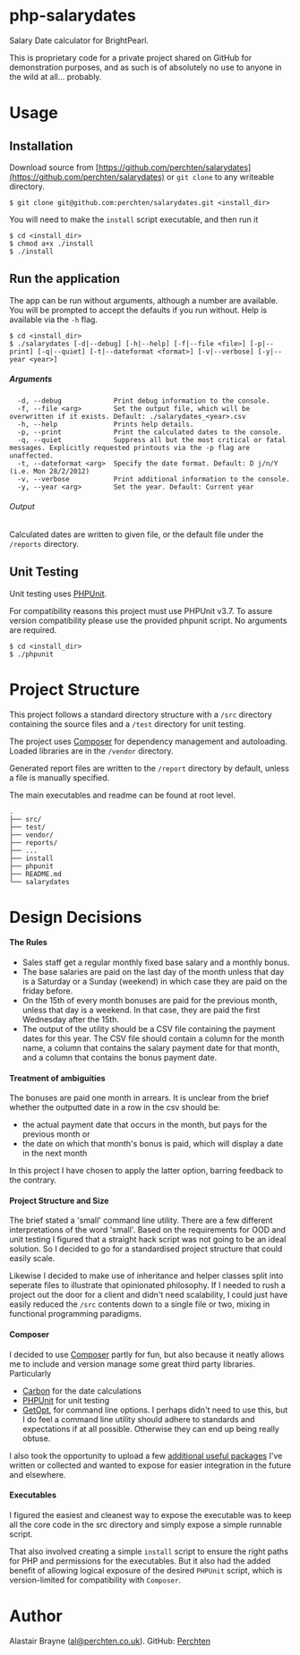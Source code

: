 php-salarydates
===============

Salary Date calculator for BrightPearl.

This is proprietary code for a private project shared on GitHub for demonstration purposes, and as such is of absolutely no use to anyone in the wild at all... probably.

# Usage

## Installation

Download source from [https://github.com/perchten/salarydates](https://github.com/perchten/salarydates) or `git clone` to any writeable directory.

	$ git clone git@github.com:perchten/salarydates.git <install_dir>

You will need to make the `install` script executable, and then run it

    $ cd <install_dir>
    $ chmod a+x ./install
    $ ./install
    

## Run the application

The app can be run without arguments, although a number are available. You will be prompted to accept the defaults if you run without. Help is available via the `-h` flag.

    $ cd <install_dir>
    $ ./salarydates [-d|--debug] [-h|--help] [-f|--file <file>] [-p|--print] [-q|--quiet] [-t|--dateformat <format>] [-v|--verbose] [-y|--year <year>]

##### Arguments

	  -d, --debug             Print debug information to the console.
	  -f, --file <arg>        Set the output file, which will be overwritten if it exists. Default: ./salarydates_<year>.csv
	  -h, --help              Prints help details.
	  -p, --print             Print the calculated dates to the console.
	  -q, --quiet             Suppress all but the most critical or fatal messages. Explicitly requested printouts via the -p flag are unaffected.
	  -t, --dateformat <arg>  Specify the date format. Default: D j/n/Y (i.e. Mon 28/2/2012)
	  -v, --verbose           Print additional information to the console.
	  -y, --year <arg>        Set the year. Default: Current year

###### Output

Calculated dates are written to given file, or the default file under the `/reports` directory.

## Unit Testing

Unit testing uses [PHPUnit](http://phpunit.de/).

For compatibility reasons this project must use PHPUnit v3.7. To assure version compatibility please use the provided phpunit script. No arguments are required.

	$ cd <install_dir>
	$ ./phpunit
	
# Project Structure

This project follows a standard directory structure with a `/src` directory containing the source files and a `/test` directory for unit testing.

The project uses [Composer](https://getcomposer.org/) for dependency management and autoloading. Loaded libraries are in the `/vendor` directory.

Generated report files are written to the `/report` directory by default, unless a file is manually specified.

The main executables and readme can be found at root level.

	.
	├── src/
	├── test/
	├── vendor/
	├── reports/
	├── ...
	├── install
	├── phpunit
	├── README.md
	└── salarydates
	
# Design Decisions

#### The Rules

* Sales staff get a regular monthly fixed base salary and a monthly bonus.
* The base salaries are paid on the last day of the month unless that day is a Saturday or a Sunday (weekend) in which case they are paid on the friday before.
* On the 15th of every month bonuses are paid for the previous month, unless that day is a weekend. In that case, they are paid the first Wednesday after the 15th.
* The output of the utility should be a CSV file containing the payment dates for this year. The CSV file should contain a column for the month name, a column that contains the salary payment date for that month, and a column that contains the bonus payment date.


#### Treatment of ambiguities

The bonuses are paid one month in arrears. It is unclear from the brief whether the outputted date in a row in the csv should be:

* the actual payment date that occurs in the month, but pays for the previous month or
* the date on which that month's bonus is paid, which will display a date in the next month 

In this project I have chosen to apply the latter option, barring feedback to the contrary.
 

#### Project Structure and Size

The brief stated a 'small' command line utility. There are a few different interpretations of the word 'small'. Based on the requirements for OOD and unit testing I figured that a straight hack script was not going to be an ideal solution. So I decided to go for a standardised project structure that could easily scale. 

Likewise I decided to make use of inheritance and helper classes split into seperate files to illustrate that opinionated philosophy. If I needed to rush a project out the door for a client and didn't need scalability, I could just have easily reduced the `/src` contents down to a single file or two, mixing in functional programming paradigms.

#### Composer

I decided to use [Composer](https://getcomposer.org/) partly for fun, but also because it neatly allows me to include and version manage some great third party libraries. Particularly 

* [Carbon](https://packagist.org/packages/nesbot/carbon) for the date calculations 
* [PHPUnit](https://packagist.org/packages/phpunit/phpunit) for unit testing
* [GetOpt](https://packagist.org/packages/ulrichsg/getopt-php), for command line options. I perhaps didn't need to use this, but I do feel a command line utility should adhere to standards and expectations if at all possible. Otherwise they can end up being really obtuse.

I also took the opportunity to upload a few [additional useful packages](https://packagist.org/packages/perchten/) I've written or collected and wanted to expose for easier integration in the future and elsewhere.

#### Executables

I figured the easiest and cleanest way to expose the executable was to keep all the core code in the src directory and simply expose a simple runnable script. 

That also involved creating a simple `install` script to ensure the right paths for PHP and permissions for the executables. But it also had the added benefit of allowing logical exposure of the desired `PHPUnit` script, which is version-limited for compatibility with `Composer`.
 
	
# Author

Alastair Brayne ([al@perchten.co.uk](mailt:al@perchten.co.uk)). GitHub: [Perchten](https://github.com/perchten)


